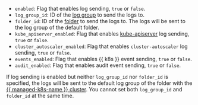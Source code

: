 * `enabled`: Flag that enables log sending, `true` or `false`.
* `log_group_id`: ID of the [log group](../../logging/concepts/log-group.md) to send the logs to.
* `folder_id`: ID of the [folder](../../resource-manager/concepts/resources-hierarchy.md#folder) to send the logs to. The logs will be sent to the log group of the default folder.
* `kube_apiserver_enabled`: Flag that enables [kube-apiserver](https://kubernetes.io/docs/reference/command-line-tools-reference/kube-apiserver/) log sending, `true` or `false`.
* `cluster_autoscaler_enabled`: Flag that enables `cluster-autoscaler` log sending, `true` or `false`.
* `events_enabled`: Flag that enables {{ k8s }} event sending, `true` or `false`.
* `audit_enabled`: Flag that enables audit event sending, `true` or `false`.

If log sending is enabled but neither `log_group_id` nor `folder_id` is specified, the logs will be sent to the default log group of the folder with the [{{ managed-k8s-name }} cluster](../../managed-kubernetes/concepts/index.md#kubernetes-cluster). You cannot set both `log_group_id` and `folder_id` at the same time.